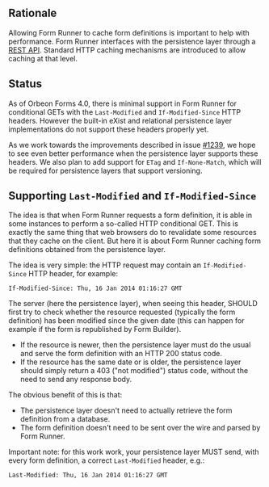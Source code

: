 ## Rationale

Allowing Form Runner to cache form definitions is important to help with performance. Form Runner interfaces with the persistence layer through a [REST API](http://wiki.orbeon.com/forms/doc/developer-guide/form-runner/persistence-api). Standard HTTP caching mechanisms are introduced to allow caching at that level.

## Status

As of Orbeon Forms 4.0, there is minimal support in Form Runner for conditional GETs with the `Last-Modified` and `If-Modified-Since` HTTP headers. However the built-in eXist and relational persistence layer implementations do not support these headers properly yet.

As we work towards the improvements described in issue [#1239](https://github.com/orbeon/orbeon-forms/issues/1239), we hope to see even better performance when the persistence layer supports these headers. We also plan to add support for `ETag` and `If-None-Match`, which will be required for persistence layers that support versioning.

## Supporting `Last-Modified` and `If-Modified-Since`

The idea is that when Form Runner requests a form definition, it is able in some instances to perform a so-called HTTP conditional GET. This is exactly the same thing that web browsers do to revalidate some resources that they cache on the client. But here it is about Form Runner caching form definitions obtained from the persistence layer.

The idea is very simple: the HTTP request may contain an `If-Modified-Since` HTTP header, for example:

    If-Modified-Since: Thu, 16 Jan 2014 01:16:27 GMT

The server (here the persistence layer), when seeing this header, SHOULD first try to check whether the resource requested (typically the form definition) has been modified since the given date (this can happen for example if the form is republished by Form Builder).

- If the resource is newer, then the persistence layer must do the usual and serve the form definition with an HTTP 200 status code.
- If the resource has the same date or is older, the persistence layer should simply return a 403 ("not modified") status code, without the need to send any response body.

The obvious benefit of this is that:

- The persistence layer doesn't need to actually retrieve the form definition from a database.
- The form definition doesn't need to be sent over the wire and parsed by Form Runner.

Important note: for this work work, your persistence layer MUST send, with every form definition, a correct `Last-Modified` header, e.g.:

    Last-Modified: Thu, 16 Jan 2014 01:16:27 GMT
